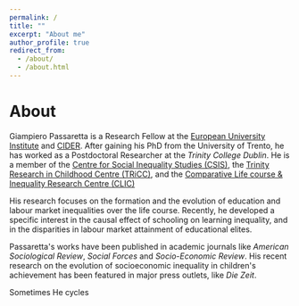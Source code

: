 ```yaml
---
permalink: /
title: ""
excerpt: "About me"
author_profile: true
redirect_from: 
  - /about/
  - /about.html
---
```



About
======

Giampiero Passaretta is a Research Fellow at the [European University Institute](https://www.eui.eu/en/academic-units/political-and-social-sciences) and [CIDER](https://www.leibniz-bildung.de/en/cider/). After gaining his PhD from the University of Trento, he has worked as a Postdoctoral Researcher at the _Trinity College Dublin_. He is a member of the [Centre for Social Inequality Studies (CSIS)](https://r.unitn.it/en/soc/csis), the [Trinity Research in Childhood Centre (TRiCC)](https://www.tcd.ie/tricc/), and the [Comparative Life course & Inequality Research Centre (CLIC)](https://www.eui.eu/Projects/CLIC)

His research focuses on the formation and the evolution of education and labour market inequalities over the life course. Recently, he developed a specific interest in the causal effect of schooling on learning inequality, and in the disparities in labour market attainment of educational elites.  


Passaretta's works have been published in academic journals like _American Sociological Review_, _Social Forces_ and _Socio-Economic Review_. His recent research on the evolution of socioeconomic inequality in children's achievement has been featured in major press outlets, like _Die Zeit_. 

Sometimes He cycles
<style>
  .strava-badge- { display: inline-block; height: 24px; }
  .strava-badge- img { visibility: hidden; height: 24px; }
  .strava-badge-:hover { background-position: 0 -37px; }
  .strava-badge-follow { height: 24px; width: 24px; background: url(//badges.strava.com/echelon-sprite-24.png) no-repeat 0 0; }
</style>
<a href="http://strava.com/athletes/25103234/badge" class="strava-badge- strava-badge-follow" target="_blank"><img src="//badges.strava.com/echelon-sprite-24.png" alt="Strava" /></a>
